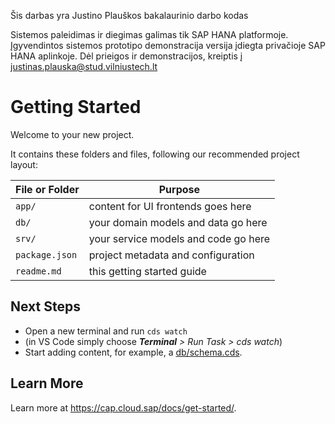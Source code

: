 Šis darbas yra Justino Plauškos bakalaurinio darbo kodas

Sistemos paleidimas ir diegimas galimas tik SAP HANA platformoje. Įgyvendintos sistemos prototipo demonstracija versija įdiegta privačioje SAP HANA aplinkoje.
Dėl prieigos ir demonstracijos, kreiptis į justinas.plauska@stud.vilniustech.lt


# Getting Started

Welcome to your new project.

It contains these folders and files, following our recommended project layout:

File or Folder | Purpose
---------|----------
`app/` | content for UI frontends goes here
`db/` | your domain models and data go here
`srv/` | your service models and code go here
`package.json` | project metadata and configuration
`readme.md` | this getting started guide


## Next Steps

- Open a new terminal and run `cds watch` 
- (in VS Code simply choose _**Terminal** > Run Task > cds watch_)
- Start adding content, for example, a [db/schema.cds](db/schema.cds).


## Learn More

Learn more at https://cap.cloud.sap/docs/get-started/.
